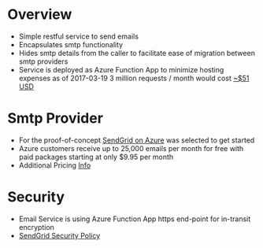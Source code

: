 # Overview #

* Simple restful service to send emails
* Encapsulates smtp functionality
* Hides smtp details from the caller to facilitate ease of migration between smtp providers
* Service is deployed as Azure Function App to minimize hosting expenses as of 2017-03-19 3 million requests / month would cost [~$51 USD](https://azure.microsoft.com/en-ca/pricing/details/functions/)

# Smtp Provider #

* For the proof-of-concept [SendGrid on Azure](https://sendgrid.com/partners/azure/) was selected to get started
* Azure customers receive up to 25,000 emails per month for free with paid packages starting at only $9.95 per month
* Additional Pricing [Info](https://sendgrid.com/pricing/)

# Security #

* Email Service is using Azure Function App https end-point for in-transit encryption
* [SendGrid Security Policy](https://sendgrid.com/policies/security/)